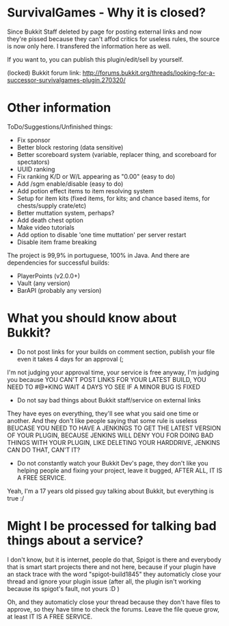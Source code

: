 SurvivalGames - Why it is closed?
============

Since Bukkit Staff deleted by page for posting external links and now they're pissed because they can't affod critics for useless rules, the source is now only here. I transfered the information here as well.

If you want to, you can publish this plugin/edit/sell by yourself.

(locked) Bukkit forum link: http://forums.bukkit.org/threads/looking-for-a-successor-survivalgames-plugin.270320/

Other information
============

ToDo/Suggestions/Unfinished things:
- Fix sponsor
- Better block restoring (data sensitive)
- Better scoreboard system (variable, replacer thing, and scoreboard for spectators)
- UUID ranking
- Fix ranking K/D or W/L appearing as "0.00" (easy to do)
- Add /sgm enable/disable (easy to do)
- Add potion effect items to item resolving system
- Setup for item kits (fixed items, for kits; and chance based items, for chests/supply crate/etc)
- Better muttation system, perhaps?
- Add death chest option
- Make video tutorials
- Add option to disable 'one time muttation' per server restart
- Disable item frame breaking

The project is 99,9% in portuguese, 100% in Java. And there are dependencies for successful builds:
- PlayerPoints (v2.0.0+)
- Vault (any version)
- BarAPI (probably any version)

What you should know about Bukkit?
============

* Do not post links for your builds on comment section, publish your file even it takes 4 days for an approval (;

I'm not judging your approval time, your service is free anyway, I'm judging you because YOU CAN'T POST LINKS FOR YOUR LATEST BUILD, YOU NEED TO #@*KING WAIT 4 DAYS YO SEE IF A MINOR BUG IS FIXED

* Do not say bad things about Bukkit staff/service on external links

They have eyes on everything, they'll see what you said one time or another. And they don't like people saying that some rule is useless BEUCASE YOU NEED TO HAVE A JENKINGS TO GET THE LATEST VERSION OF YOUR PLUGIN, BECAUSE JENKINS WILL DENY YOU FOR DOING BAD THINGS WITH YOUR PLUGIN, LIKE DELETING YOUR HARDDRIVE, JENKINS CAN DO THAT, CAN'T IT?

* Do not constantly watch your Bukkit Dev's page, they don't like you helping people and fixing your project, leave it bugged, AFTER ALL, IT IS A FREE SERVICE.

Yeah, I'm a 17 years old pissed guy talking about Bukkit, but everything is true :/

Might I be processed for talking bad things about a service?
============

I don't know, but it is internet, people do that, Spigot is there and everybody that is smart start projects there and not here, because if your plugin have an stack trace with the word "spigot-build1845" they automaticly close your thread and ignore your plugin issue (after all, the plugin isn't working because its spigot's fault, not yours :D )

Oh, and they automaticly close your thread because they don't have files to approve, so they have time to check the forums. Leave the file queue grow, at least IT IS A FREE SERVICE.
